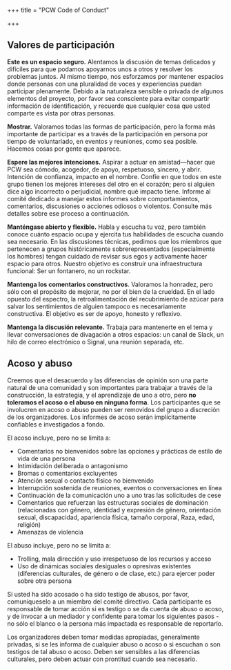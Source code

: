 +++
title = "PCW Code of Conduct"

+++
## Valores de participación

**Este es un espacio seguro.** Alentamos la discusión de temas delicados y difíciles para que podamos apoyarnos unos a otros y resolver los problemas juntos. Al mismo tiempo, nos esforzamos por mantener espacios donde personas con una pluralidad de voces y experiencias puedan participar plenamente. Debido a la naturaleza sensible o privada de algunos elementos del proyecto, por favor sea consciente para evitar compartir información de identificación, y recuerde que cualquier cosa que usted comparte es vista por otras personas.

**Mostrar.** Valoramos todas las formas de participación, pero la forma más importante de participar es a través de la participación en persona por tiempo de voluntariado, en eventos y reuniones, como sea posible. Hacemos cosas por gente que aparece.

**Espere las mejores intenciones.** Aspirar a actuar en amistad—hacer que PCW sea cómodo, acogedor, de apoyo, respetuoso, sincero, y abrir. Intención de confianza, impacto en el nombre. Confíe en que todos en este grupo tienen los mejores intereses del otro en el corazón; pero si alguien dice algo incorrecto o perjudicial, nombre qué impacto tiene. Informe al comité dedicado a manejar estos informes sobre comportamientos, comentarios, discusiones o acciones odiosos o violentos. Consulte más detalles sobre ese proceso a continuación.

**Manténgase abierto y flexible.** Habla y escucha tu voz, pero también conoce cuánto espacio ocupa y ejercita tus habilidades de escucha cuando sea necesario. En las discusiones técnicas, pedimos que los miembros que pertenecen a grupos históricamente sobrerepresentados (especialmente los hombres) tengan cuidado de revisar sus egos y activamente hacer espacio para otros. Nuestro objetivo es construir una infraestructura funcional: Ser un fontanero, no un rockstar.

**Mantenga los comentarios constructivos**. Valoramos la honradez, pero sólo con el propósito de mejorar, no por el bien de la crueldad. En el lado opuesto del espectro, la retroalimentación del recubrimiento de azúcar para salvar los sentimientos de alguien tampoco es necesariamente constructiva. El objetivo es ser de apoyo, honesto y reflexivo.

**Mantenga la discusión relevante.** Trabaja para mantenerte en el tema y llevar conversaciones de divagación a otros espacios: un canal de Slack, un hilo de correo electrónico o Signal, una reunión separada, etc.

## Acoso y abuso

Creemos que el desacuerdo y las diferencias de opinión son una parte natural de una comunidad y son importantes para trabajar a través de la construcción, la estrategia, y el aprendizaje de uno a otro, pero **no toleramos el acoso o el abuso en ninguna forma**. Los participantes que se involucren en acoso o abuso pueden ser removidos del grupo a discreción de los organizadores. Los informes de acoso serán implícitamente confiables e investigados a fondo.

El acoso incluye, pero no se limita a:

* Comentarios no bienvenidos sobre las opciones y prácticas de estilo de vida de una persona
* Intimidación deliberada o antagonismo 
* Bromas o comentarios excluyentes 
* Atención sexual o contacto físico no bienvenido 
* Interrupción sostenida de reuniones, eventos o conversaciones en línea 
* Continuación de la comunicación uno a uno tras las solicitudes de cese
* Comentarios que refuerzan las estructuras sociales de dominación (relacionadas con género, identidad y expresión de género, orientación sexual, discapacidad, apariencia física, tamaño corporal, Raza, edad, religión) 
* Amenazas de violencia

El abuso incluye, pero no se limita a:

* Trolling, mala dirección y uso irrespetuoso de los recursos y acceso 
* Uso de dinámicas sociales desiguales o opresivas existentes (diferencias culturales, de género o de clase, etc.) para ejercer poder sobre otra persona

Si usted ha sido acosado o ha sido testigo de abusos, por favor, comuníqueselo a un miembro del comité directivo. Cada participante es responsable de tomar acción si es testigo o se da cuenta de abuso o acoso, y de invocar a un mediador y confidente para tomar los siguientes pasos - no sólo el blanco o la persona más impactada es responsable de reportarlo.

Los organizadores deben tomar medidas apropiadas, generalmente privadas, si se les informa de cualquier abuso o acoso o si escuchan o son testigos de tal abuso o acoso. Deben ser sensibles a las diferencias culturales, pero deben actuar con prontitud cuando sea necesario.